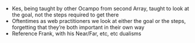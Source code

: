 * Kes, being taught by other Ocampo from second Array, taught to look at the goal, not the steps required to get there
* Oftentimes as web practitioners we look at either the goal or the steps, forgetting that they’re both important in their own way
* Reference Frank, with his Near/Far, etc, etc dualisms